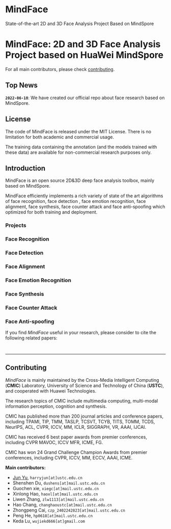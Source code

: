 # MindFace
State-of-the-art 2D and 3D Face Analysis Project Based on MindSpore

# MindFace: 2D and 3D Face Analysis Project based on HuaWei MindSpore

For all main contributors, please check [contributing](#contributing).

## Top News

**`2022-06-18`**: We have created our official repo about face research based on MindSpore. 

## License

The code of MindFace is released under the MIT License. There is no limitation for both academic and commercial usage.

The training data containing the annotation (and the models trained with these data) are available for non-commercial research purposes only.


## Introduction

MindFace is an open source 2D&3D deep face analysis toolbox, mainly based on MindSpore. 


MindFace efficiently implements a rich variety of state of the art algorithms of face recognition, face detection , face emotion recognition, face alignment, face synthesis, face counter attack and face anti-spoofing which optimized for both training and deployment.



### Projects


### Face Recognition

### Face Detection


### Face Alignment

### Face Emotion Recognition


### Face Synthesis

### Face Counter Attack

### Face Anti-spoofing




If you find *MindFace* useful in your research, please consider to cite the following related papers:

```


```
---
## Contributing
*MindFace* is mainly maintained by the Cross-Media Intelligent Computing (**CMIC**) Laboratory, University of Science and Technology of China (**USTC**), and cooperated with Huawei Technologies. 

The research topics of CMIC include multimedia computing, multi-modal information perception, cognition and synthesis. 

CMIC has published more than 200 journal articles and conference papers, including TPAMI, TIP, TMM, TASLP, TCSVT, TCYB, TITS, TOMM, TCDS, NeurIPS, ACL, CVPR, ICCV, MM, ICLR, SIGGRAPH, VR, AAAI, IJCAI. 

CMIC has received 6 best paper awards from premier conferences, including CVPR MAVOC, ICCV MFR, ICME, FG. 

CMIC has won 24 Grand Challenge Champion Awards from premier conferences, including CVPR, ICCV, MM, ECCV, AAAI, ICME.

**Main contributors:**

- [Jun Yu](https://github.com/harryjun-ustc), ``harryjun[at]ustc.edu.cn``
- Shenshen Du, ``dushens[at]mail.ustc.edu.cn``
- Guochen xie, ``xiegc[at]mail.ustc.edu.cn``
- Xinlong Hao, ``haoxl[at]mail.ustc.edu.cn``
- Liwen Zhang, ``zlw1113[at]mail.ustc.edu.cn``
- Hao Chang, ``changhaoustc[at]mail.ustc.edu.cn``
- Zhongpeng Cai, ``czp_2402242823[at]mail.ustc.edu.cn``
- Peng He, ``hp0618[at]mail.ustc.edu.cn``
- Keda Lu, ``wujiekd666[at]gmail.com``
